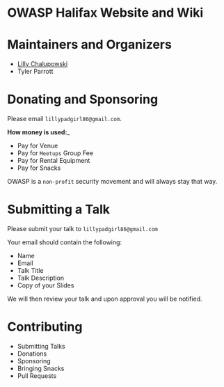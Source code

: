 # OWASP Halifax Website and Wiki

# Maintainers and Organizers

- [Lilly Chalupowski](https://lillypad.github.io)
- Tyler Parrott

# Donating and Sponsoring

Please email `lillypadgirl86@gmail.com`.

__How money is used:___
- Pay for Venue
- Pay for `Meetups` Group Fee
- Pay for Rental Equipment
- Pay for Snacks

OWASP is a `non-profit` security movement and will always stay that way.

# Submitting a Talk

Please submit your talk to `lillypadgirl86@gmail.com`

Your email should contain the following:
- Name
- Email
- Talk Title
- Talk Description
- Copy of your Slides

We will then review your talk and upon approval you will be notified.

# Contributing

- Submitting Talks
- Donations
- Sponsoring
- Bringing Snacks
- Pull Requests
